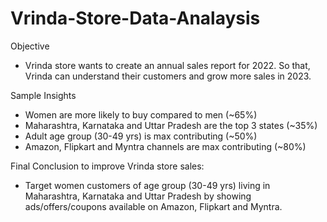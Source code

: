 # Vrinda-Store-Data-Analaysis

Objective
* Vrinda store wants to create an annual sales report for
  2022. So that, Vrinda can understand their customers and grow more sales in 2023.

Sample Insights
* Women are more likely to buy compared to men (~65%)
* Maharashtra, Karnataka and Uttar Pradesh are the top 3 states (~35%)
* Adult age group (30-49 yrs) is max contributing (~50%)
* Amazon, Flipkart and Myntra channels are max contributing (~80%)
 
Final Conclusion to improve Vrinda store sales:
* Target women customers of age group (30-49 yrs) living in Maharashtra, Karnataka and Uttar Pradesh by showing ads/offers/coupons available on Amazon, Flipkart and Myntra.
